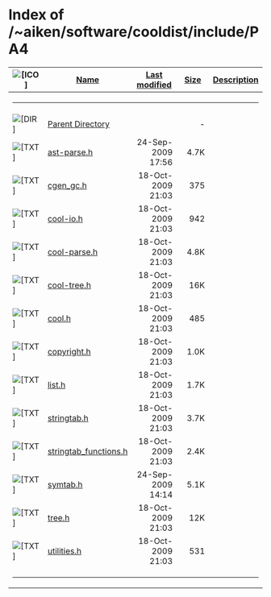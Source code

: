# Index of /~aiken/software/cooldist/include/PA4

<table>
<colgroup>
<col style="width: 20%" />
<col style="width: 20%" />
<col style="width: 20%" />
<col style="width: 20%" />
<col style="width: 20%" />
</colgroup>
<thead>
<tr>
<th><img src="/icons/blank.gif" alt="[ICO]" /></th>
<th><a href="?C=N;O=D">Name</a></th>
<th><a href="?C=M;O=A">Last modified</a></th>
<th><a href="?C=S;O=A">Size</a></th>
<th><a href="?C=D;O=A">Description</a></th>
</tr>
</thead>
<tbody>
<tr>
<th colspan="5"><hr /></th>
</tr>
&#10;<tr>
<td data-valign="top"><img src="/icons/back.gif" alt="[DIR]" /></td>
<td><a href="/~aiken/software/cooldist/include/">Parent
Directory</a></td>
<td> </td>
<td style="text-align: right;">-</td>
<td> </td>
</tr>
<tr>
<td data-valign="top"><img src="/icons/text.gif" alt="[TXT]" /></td>
<td><a href="ast-parse.h">ast-parse.h</a></td>
<td style="text-align: right;">24-Sep-2009 17:56</td>
<td style="text-align: right;">4.7K</td>
<td> </td>
</tr>
<tr>
<td data-valign="top"><img src="/icons/text.gif" alt="[TXT]" /></td>
<td><a href="cgen_gc.h">cgen_gc.h</a></td>
<td style="text-align: right;">18-Oct-2009 21:03</td>
<td style="text-align: right;">375</td>
<td> </td>
</tr>
<tr>
<td data-valign="top"><img src="/icons/text.gif" alt="[TXT]" /></td>
<td><a href="cool-io.h">cool-io.h</a></td>
<td style="text-align: right;">18-Oct-2009 21:03</td>
<td style="text-align: right;">942</td>
<td> </td>
</tr>
<tr>
<td data-valign="top"><img src="/icons/text.gif" alt="[TXT]" /></td>
<td><a href="cool-parse.h">cool-parse.h</a></td>
<td style="text-align: right;">18-Oct-2009 21:03</td>
<td style="text-align: right;">4.8K</td>
<td> </td>
</tr>
<tr>
<td data-valign="top"><img src="/icons/text.gif" alt="[TXT]" /></td>
<td><a href="cool-tree.h">cool-tree.h</a></td>
<td style="text-align: right;">18-Oct-2009 21:03</td>
<td style="text-align: right;">16K</td>
<td> </td>
</tr>
<tr>
<td data-valign="top"><img src="/icons/text.gif" alt="[TXT]" /></td>
<td><a href="cool.h">cool.h</a></td>
<td style="text-align: right;">18-Oct-2009 21:03</td>
<td style="text-align: right;">485</td>
<td> </td>
</tr>
<tr>
<td data-valign="top"><img src="/icons/text.gif" alt="[TXT]" /></td>
<td><a href="copyright.h">copyright.h</a></td>
<td style="text-align: right;">18-Oct-2009 21:03</td>
<td style="text-align: right;">1.0K</td>
<td> </td>
</tr>
<tr>
<td data-valign="top"><img src="/icons/text.gif" alt="[TXT]" /></td>
<td><a href="list.h">list.h</a></td>
<td style="text-align: right;">18-Oct-2009 21:03</td>
<td style="text-align: right;">1.7K</td>
<td> </td>
</tr>
<tr>
<td data-valign="top"><img src="/icons/text.gif" alt="[TXT]" /></td>
<td><a href="stringtab.h">stringtab.h</a></td>
<td style="text-align: right;">18-Oct-2009 21:03</td>
<td style="text-align: right;">3.7K</td>
<td> </td>
</tr>
<tr>
<td data-valign="top"><img src="/icons/text.gif" alt="[TXT]" /></td>
<td><a href="stringtab_functions.h">stringtab_functions.h</a></td>
<td style="text-align: right;">18-Oct-2009 21:03</td>
<td style="text-align: right;">2.4K</td>
<td> </td>
</tr>
<tr>
<td data-valign="top"><img src="/icons/text.gif" alt="[TXT]" /></td>
<td><a href="symtab.h">symtab.h</a></td>
<td style="text-align: right;">24-Sep-2009 14:14</td>
<td style="text-align: right;">5.1K</td>
<td> </td>
</tr>
<tr>
<td data-valign="top"><img src="/icons/text.gif" alt="[TXT]" /></td>
<td><a href="tree.h">tree.h</a></td>
<td style="text-align: right;">18-Oct-2009 21:03</td>
<td style="text-align: right;">12K</td>
<td> </td>
</tr>
<tr>
<td data-valign="top"><img src="/icons/text.gif" alt="[TXT]" /></td>
<td><a href="utilities.h">utilities.h</a></td>
<td style="text-align: right;">18-Oct-2009 21:03</td>
<td style="text-align: right;">531</td>
<td> </td>
</tr>
<tr>
<td colspan="5"><hr /></td>
</tr>
</tbody>
</table>
